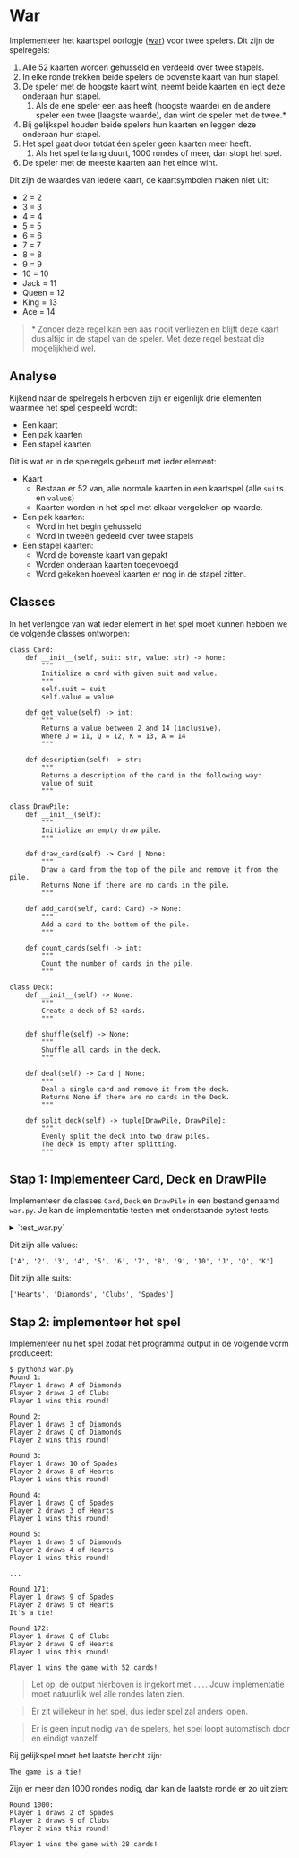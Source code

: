 # War

Implementeer het kaartspel oorlogje ([war](https://www.youtube.com/watch?v=01-2pNCZiNk)) voor twee spelers. Dit zijn de spelregels:

1. Alle 52 kaarten worden gehusseld en verdeeld over twee stapels. 
2. In elke ronde trekken beide spelers de bovenste kaart van hun stapel.
3. De speler met de hoogste kaart wint, neemt beide kaarten en legt deze onderaan hun stapel.
    1. Als de ene speler een aas heeft (hoogste waarde) en de andere speler een twee (laagste waarde), dan wint de speler met de twee.*
4. Bij gelijkspel houden beide spelers hun kaarten en leggen deze onderaan hun stapel.
5. Het spel gaat door totdat één speler geen kaarten meer heeft.
    1. Als het spel te lang duurt, 1000 rondes of meer, dan stopt het spel.
6. De speler met de meeste kaarten aan het einde wint.

Dit zijn de waardes van iedere kaart, de kaartsymbolen maken niet uit:

* 2 = 2
* 3 = 3
* 4 = 4
* 5 = 5
* 6 = 6
* 7 = 7
* 8 = 8
* 9 = 9
* 10 = 10
* Jack = 11
* Queen = 12
* King = 13
* Ace = 14

> \* Zonder deze regel kan een aas nooit verliezen en blijft deze kaart dus altijd in de stapel van de speler. Met deze regel bestaat die mogelijkheid wel. 

## Analyse

Kijkend naar de spelregels hierboven zijn er eigenlijk drie elementen waarmee het spel gespeeld wordt:

* Een kaart
* Een pak kaarten
* Een stapel kaarten

Dit is wat er in de spelregels gebeurt met ieder element:

* Kaart
    * Bestaan er 52 van, alle normale kaarten in een kaartspel (alle `suit`s en `value`s)
    * Kaarten worden in het spel met elkaar vergeleken op waarde. 
* Een pak kaarten:
    * Word in het begin gehusseld
    * Word in tweeën gedeeld over twee stapels
* Een stapel kaarten:
    * Word de bovenste kaart van gepakt
    * Worden onderaan kaarten toegevoegd
    * Word gekeken hoeveel kaarten er nog in de stapel zitten.

## Classes

In het verlengde van wat ieder element in het spel moet kunnen hebben we de volgende classes ontworpen:

    class Card:
        def __init__(self, suit: str, value: str) -> None:
            """
            Initialize a card with given suit and value.
            """
            self.suit = suit
            self.value = value

        def get_value(self) -> int:
            """
            Returns a value between 2 and 14 (inclusive).
            Where J = 11, Q = 12, K = 13, A = 14
            """
            
        def description(self) -> str:
            """
            Returns a description of the card in the following way:
            value of suit
            """

    class DrawPile:
        def __init__(self):
            """
            Initialize an empty draw pile.
            """

        def draw_card(self) -> Card | None:
            """
            Draw a card from the top of the pile and remove it from the pile.
            Returns None if there are no cards in the pile.
            """

        def add_card(self, card: Card) -> None:
            """
            Add a card to the bottom of the pile.
            """

        def count_cards(self) -> int:
            """
            Count the number of cards in the pile.
            """

    class Deck:
        def __init__(self) -> None:
            """
            Create a deck of 52 cards.
            """

        def shuffle(self) -> None:
            """
            Shuffle all cards in the deck.
            """

        def deal(self) -> Card | None:
            """
            Deal a single card and remove it from the deck.
            Returns None if there are no cards in the Deck.
            """

        def split_deck(self) -> tuple[DrawPile, DrawPile]:
            """
            Evenly split the deck into two draw piles.
            The deck is empty after splitting.
            """


## Stap 1: Implementeer Card, Deck en DrawPile

Implementeer de classes `Card`, `Deck` en `DrawPile` in een bestand genaamd `war.py`. Je kan de implementatie testen met onderstaande pytest tests.

<details markdown="1"><summary markdown="span">`test_war.py`</summary>

    from war import Card, Deck, DrawPile

    def test_card_description():
        card = Card('Hearts', 'A')
        assert card.description() == 'A of Hearts'

    def test_card_get_value():
        card = Card('Spades', 'K')
        assert card.get_value() == 13

    def test_deck_deal():
        values = ['A', '2', '3', '4', '5', '6', '7', '8', '9', '10', 'J', 'Q', 'K']
        suits = ['Hearts', 'Diamonds', 'Clubs', 'Spades']
        
        all_combinations: list[tuple[str, str]] = []
        for suit in suits:
            for value in values:
                all_combinations.append((suit, value))
        
        # assert that all 52 cards are dealt
        deck = Deck()
        for _ in range(52):
            dealt_card = deck.deal()

            combination = (dealt_card.suit, dealt_card.value)
            assert combination in all_combinations
            all_combinations.remove(combination)

    def test_deck_split():
        deck = Deck()
        pile1, pile2 = deck.split_deck()
        assert pile1.count_cards() == 26
        assert pile2.count_cards() == 26
        assert deck.deal() == None

    def test_draw_pile_count_cards():
        draw_pile = DrawPile()
        assert draw_pile.count_cards() == 0

        card = Card('Spades', 'Q')
        draw_pile.add_card(card)
        assert draw_pile.count_cards() == 1

    def test_draw_pile_add_card():
        card = Card('Hearts', '9')
        draw_pile = DrawPile()
        draw_pile.add_card(card)
        assert draw_pile.count_cards() == 1

    def test_draw_pile_draw_card():
        card1 = Card('Diamonds', '7')
        card2 = Card('Clubs', '8')
        
        draw_pile = DrawPile()
        draw_pile.add_card(card1)
        draw_pile.add_card(card2)
        
        drawn_card = draw_pile.draw_card()
        assert drawn_card == card1
        assert draw_pile.count_cards() == 1
        
        drawn_card = draw_pile.draw_card()
        assert drawn_card == card2
        assert draw_pile.count_cards() == 0

</details>

Dit zijn alle values:

    ['A', '2', '3', '4', '5', '6', '7', '8', '9', '10', 'J', 'Q', 'K']

Dit zijn alle suits:

    ['Hearts', 'Diamonds', 'Clubs', 'Spades']


## Stap 2: implementeer het spel

Implementeer nu het spel zodat het programma output in de volgende vorm produceert:

    $ python3 war.py
    Round 1:
    Player 1 draws A of Diamonds
    Player 2 draws 2 of Clubs
    Player 1 wins this round!

    Round 2:
    Player 1 draws 3 of Diamonds
    Player 2 draws Q of Diamonds
    Player 2 wins this round!

    Round 3:
    Player 1 draws 10 of Spades
    Player 2 draws 8 of Hearts
    Player 1 wins this round!

    Round 4:
    Player 1 draws Q of Spades
    Player 2 draws 3 of Hearts
    Player 1 wins this round!

    Round 5:
    Player 1 draws 5 of Diamonds
    Player 2 draws 4 of Hearts
    Player 1 wins this round!

    ...

    Round 171:
    Player 1 draws 9 of Spades
    Player 2 draws 9 of Hearts
    It's a tie!

    Round 172:
    Player 1 draws Q of Clubs
    Player 2 draws 9 of Hearts
    Player 1 wins this round!

    Player 1 wins the game with 52 cards!

> Let op, de output hierboven is ingekort met `...`. Jouw implementatie moet natuurlijk wel alle rondes laten zien.

> Er zit willekeur in het spel, dus ieder spel zal anders lopen.

> Er is geen input nodig van de spelers, het spel loopt automatisch door en eindigt vanzelf.

Bij gelijkspel moet het laatste bericht zijn:

    The game is a tie!

Zijn er meer dan 1000 rondes nodig, dan kan de laatste ronde er zo uit zien:

    Round 1000:
    Player 1 draws 2 of Spades
    Player 2 draws 9 of Clubs
    Player 2 wins this round!

    Player 1 wins the game with 28 cards!